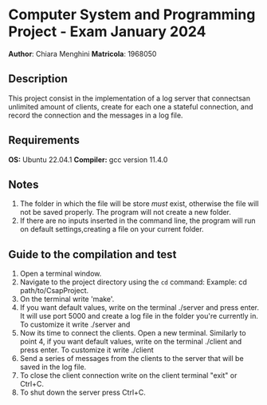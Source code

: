 # Computer System and Programming Project - Exam January 2024

**Author**: Chiara Menghini
**Matricola**: 1968050

## Description

This project consist in the implementation of a log server that connectsan unlimited amount of clients, create for each one a stateful connection, and record the connection and the messages in a log file.

## Requirements

**OS:** Ubuntu 22.04.1
**Compiler:** gcc version 11.4.0

## Notes

1. The folder in which the file will be store _must_ exist, otherwise the file will not be saved properly. The program will not create a new folder.
2. If there are no inputs inserted in the command line, the program will run on default settings,creating a file on your current folder.

## Guide to the compilation and test

1. Open a terminal window.
2. Navigate to the project directory using the `cd` command:
   Example: cd path/to/CsapProject.
3. On the terminal write 'make'.
4. If you want default values, write on the terminal ./server and press enter. It will use port 5000 and create a log file in the folder you're currently in. To customize it write ./server <port> and <folderpath>
5. Now its time to connect the clients. Open a new terminal. Similarly to point 4, if you want default values, write on the terminal ./client and press enter. To customize it write ./client <IP> <port>
6. Send a series of messages from the clients to the server that will be saved in the log file.
7. To close the client connection write on the client terminal "exit" or Ctrl+C.
8. To shut down the server press Ctrl+C.

